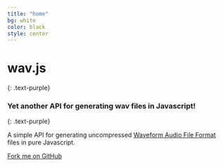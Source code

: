 ```yaml
---
title: "home"
bg: white
color: black
style: center
---
```


# wav.js
{: .text-purple}

<span class="fa-stack subtlecircle" style="font-size:100px; background:rgba(255,166,0,0.1)">
  <i class="fa fa-circle fa-stack-2x text-white"></i>
  <i class="fa fa-music fa-stack-1x text-purple"></i>
</span>

### Yet another API for generating wav files in Javascript!
{: .text-purple}


A simple API for generating uncompressed [Waveform Audio File Format](http://en.wikipedia.org/wiki/WAV) files in pure Javascript.


<span id="forkongithub">
  <a href="{{ site.source_link }}" class="bg-blue">
    Fork me on GitHub
  </a>
</span>
